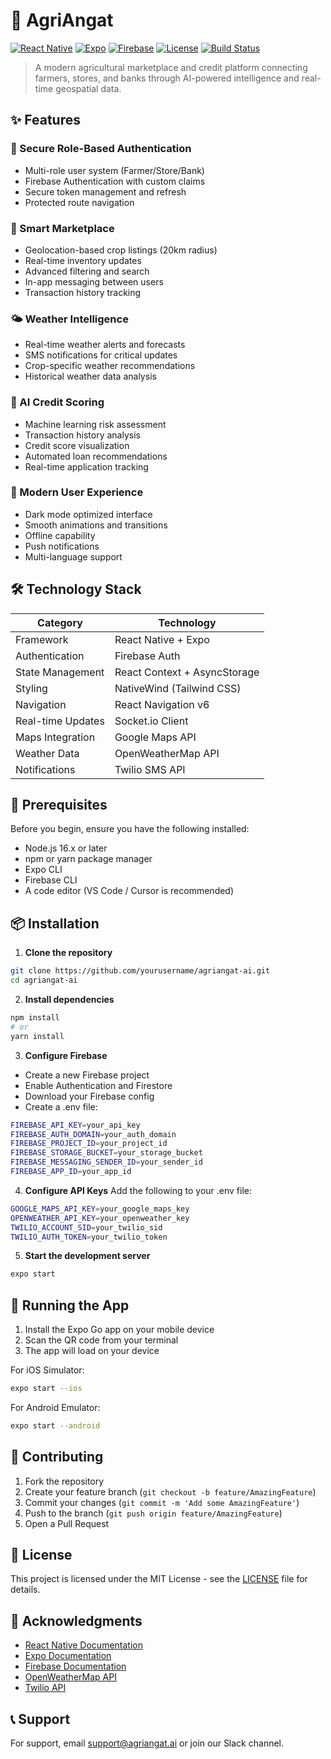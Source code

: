 # 🌾 AgriAngat

[![React Native](https://img.shields.io/badge/React_Native-20232A?style=for-the-badge&logo=react&logoColor=61DAFB)](https://reactnative.dev/)
[![Expo](https://img.shields.io/badge/Expo-000020?style=for-the-badge&logo=expo&logoColor=white)](https://expo.dev/)
[![Firebase](https://img.shields.io/badge/Firebase-039BE5?style=for-the-badge&logo=Firebase&logoColor=white)](https://firebase.google.com/)
[![License](https://img.shields.io/badge/License-MIT-yellow.svg?style=for-the-badge)](https://opensource.org/licenses/MIT)
[![Build Status](https://img.shields.io/badge/build-passing-brightgreen.svg?style=for-the-badge)](https://github.com/yourusername/agriangat-ai)

> A modern agricultural marketplace and credit platform connecting farmers, stores, and banks through AI-powered intelligence and real-time geospatial data.

## ✨ Features

### 🔐 Secure Role-Based Authentication
- Multi-role user system (Farmer/Store/Bank)
- Firebase Authentication with custom claims
- Secure token management and refresh
- Protected route navigation

### 🌾 Smart Marketplace
- Geolocation-based crop listings (20km radius)
- Real-time inventory updates
- Advanced filtering and search
- In-app messaging between users
- Transaction history tracking

### 🌤️ Weather Intelligence
- Real-time weather alerts and forecasts
- SMS notifications for critical updates
- Crop-specific weather recommendations
- Historical weather data analysis

### 🏦 AI Credit Scoring
- Machine learning risk assessment
- Transaction history analysis
- Credit score visualization
- Automated loan recommendations
- Real-time application tracking

### 📱 Modern User Experience
- Dark mode optimized interface
- Smooth animations and transitions
- Offline capability
- Push notifications
- Multi-language support

## 🛠️ Technology Stack

| Category | Technology |
|----------|------------|
| Framework | React Native + Expo |
| Authentication | Firebase Auth |
| State Management | React Context + AsyncStorage |
| Styling | NativeWind (Tailwind CSS) |
| Navigation | React Navigation v6 |
| Real-time Updates | Socket.io Client |
| Maps Integration | Google Maps API |
| Weather Data | OpenWeatherMap API |
| Notifications | Twilio SMS API |

## 🚀 Prerequisites

Before you begin, ensure you have the following installed:
- Node.js 16.x or later
- npm or yarn package manager
- Expo CLI
- Firebase CLI
- A code editor (VS Code / Cursor is recommended)

## 📦 Installation

1. **Clone the repository**
```bash
git clone https://github.com/yourusername/agriangat-ai.git
cd agriangat-ai
```

2. **Install dependencies**
```bash
npm install
# or
yarn install
```

3. **Configure Firebase**
- Create a new Firebase project
- Enable Authentication and Firestore
- Download your Firebase config
- Create a .env file:
```bash
FIREBASE_API_KEY=your_api_key
FIREBASE_AUTH_DOMAIN=your_auth_domain
FIREBASE_PROJECT_ID=your_project_id
FIREBASE_STORAGE_BUCKET=your_storage_bucket
FIREBASE_MESSAGING_SENDER_ID=your_sender_id
FIREBASE_APP_ID=your_app_id
```

4. **Configure API Keys**
Add the following to your .env file:
```bash
GOOGLE_MAPS_API_KEY=your_google_maps_key
OPENWEATHER_API_KEY=your_openweather_key
TWILIO_ACCOUNT_SID=your_twilio_sid
TWILIO_AUTH_TOKEN=your_twilio_token
```

5. **Start the development server**
```bash
expo start
```

## 📱 Running the App

1. Install the Expo Go app on your mobile device
2. Scan the QR code from your terminal
3. The app will load on your device

For iOS Simulator:
```bash
expo start --ios
```

For Android Emulator:
```bash
expo start --android
```

## 🤝 Contributing

1. Fork the repository
2. Create your feature branch (`git checkout -b feature/AmazingFeature`)
3. Commit your changes (`git commit -m 'Add some AmazingFeature'`)
4. Push to the branch (`git push origin feature/AmazingFeature`)
5. Open a Pull Request

## 📄 License

This project is licensed under the MIT License - see the [LICENSE](LICENSE) file for details.

## 🙏 Acknowledgments

- [React Native Documentation](https://reactnative.dev/docs/getting-started)
- [Expo Documentation](https://docs.expo.dev/)
- [Firebase Documentation](https://firebase.google.com/docs)
- [OpenWeatherMap API](https://openweathermap.org/api)
- [Twilio API](https://www.twilio.com/docs)

## 📞 Support

For support, email support@agriangat.ai or join our Slack channel. 
